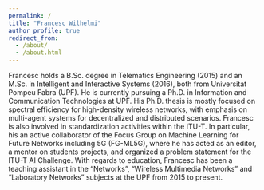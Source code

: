 ```yaml
---
permalink: /
title: "Francesc Wilhelmi"
author_profile: true
redirect_from: 
  - /about/
  - /about.html
---
```


Francesc holds a B.Sc. degree in Telematics Engineering (2015) and an M.Sc. in Intelligent and Interactive Systems (2016), both from Universitat Pompeu Fabra (UPF). He is currently pursuing a Ph.D. in Information and Communication Technologies at UPF. His Ph.D. thesis is mostly focused on spectral efficiency for high-density wireless networks, with emphasis on multi-agent systems for decentralized and distributed scenarios. Francesc is also involved in standardization activities within the ITU-T. In particular, his an active collaborator of the Focus Group on Machine Learning for Future Networks including 5G (FG-ML5G), where he has acted as an editor, a mentor on students projects, and organized a problem statement for the ITU-T AI Challenge. With regards to education, Francesc has been a teaching assistant in the “Networks”, “Wireless Multimedia Networks” and “Laboratory Networks” subjects at the UPF from 2015 to present.
